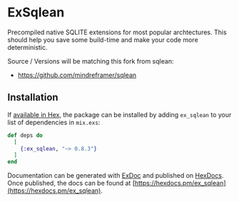 # ExSqlean

Precompiled native SQLITE extensions for most popular archtectures.
This should help you save some build-time and make your code more deterministic.

Source / Versions will be matching this fork from sqlean:

- https://github.com/mindreframer/sqlean

## Installation

If [available in Hex](https://hex.pm/docs/publish), the package can be installed
by adding `ex_sqlean` to your list of dependencies in `mix.exs`:

```elixir
def deps do
  [
    {:ex_sqlean, "~> 0.8.3"}
  ]
end
```

Documentation can be generated with [ExDoc](https://github.com/elixir-lang/ex_doc)
and published on [HexDocs](https://hexdocs.pm). Once published, the docs can
be found at [https://hexdocs.pm/ex_sqlean](https://hexdocs.pm/ex_sqlean).
